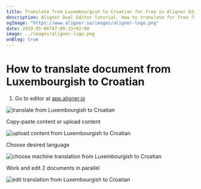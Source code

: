 ```yaml
---
title: Translate from Luxembourgish to Croatian for free in Aligner Editor
description: Aligner Dual Editor Tutorial. How to translate for free from Luxembourgish to Croatian. Aligner is multilingual document management platform. 
ogImage: "https://www.aligner.io/images/aligner-logo.png"
date: 2020-05-06T07:09:21+03:00
image: ../images/aligner-logo.png
onBlog: true
---
```


# How to translate document from Luxembourgish to Croatian

1. Go to editor at [app.aligner.io](https://app.aligner.io "Aligner App web page")

![translate from Luxembourgish to Croatian](../aligner-blank-editor.png "translate from Luxembourgish to Croatian")

Copy-paste content or upload content

![upload content from Luxembourgish to Croatian](../aligner-uploaded-document.png "upload content from Luxembourgish to Croatian")

Choose desired language

![choose machine translation from Luxembourgish to Croatian](../aligner-language-dropdown.png "choose machine translation from Luxembourgish to Croatian")

Work and edit 2 documents in parallel

![edit translation from Luxembourgish to Croatian](../aligner-double-sitded-editor.png "edit translation from Luxembourgish to Croatian")

